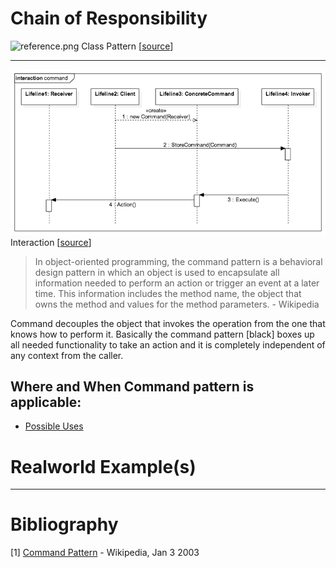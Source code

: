 # Chain of Responsibility
![reference.png](https://upload.wikimedia.org/wikipedia/commons/b/bf/Command_pattern.svg)
Class Pattern [[source](https://en.wikipedia.org/wiki/Command_pattern)]
___

![reference.png](./reference.png)
Interaction [[source](http://loredanacirstea.github.io/es6-design-patterns/#command)]

> In object-oriented programming, the command pattern is a behavioral design pattern in which an object is used to encapsulate all information needed to perform an action or trigger an event at a later time. This information includes the method name, the object that owns the method and values for the method parameters. - Wikipedia

Command decouples the object that invokes the operation from the one that knows how to perform it. Basically the command pattern [black] boxes up all needed functionality to take an action and it is completely independent of any context from the caller.

## Where and When Command pattern is applicable:
- [Possible Uses](https://en.wikipedia.org/wiki/Command_pattern#Uses)


# Realworld Example(s)

___
# Bibliography
[1] [Command Pattern](https://en.wikipedia.org/wiki/Command_pattern) - Wikipedia, Jan 3 2003<br />
